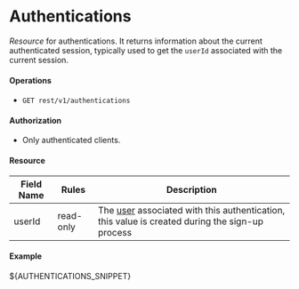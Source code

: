 Authentications
===============
_Resource_ for authentications. It returns information about the current authenticated session, typically used to get the `userId` associated with the current session.

#### Operations
* `GET rest/v1/authentications`

#### Authorization
* Only authenticated clients.

#### Resource
| Field Name | Rules | Description |
| ---------- | ----- | ----------- |
userId | read-only | The [user][2] associated with this authentication, this value is created during the sign-up process

#### Example
${AUTHENTICATIONS_SNIPPET}

[2]: users.md